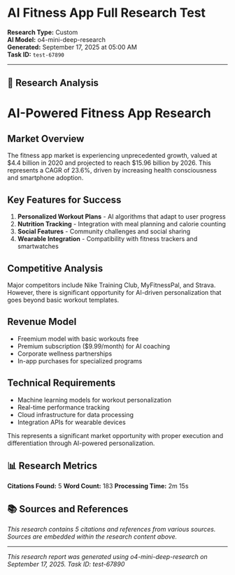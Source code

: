 # AI Fitness App Full Research Test
**Research Type:** Custom  
**AI Model:** o4-mini-deep-research  
**Generated:** September 17, 2025 at 05:00 AM  
**Task ID:** `test-67890`

---

## 🔬 Research Analysis

# AI-Powered Fitness App Research

## Market Overview
The fitness app market is experiencing unprecedented growth, valued at $4.4 billion in 2020 and projected to reach $15.96 billion by 2026. This represents a CAGR of 23.6%, driven by increasing health consciousness and smartphone adoption.

## Key Features for Success
1. **Personalized Workout Plans** - AI algorithms that adapt to user progress
2. **Nutrition Tracking** - Integration with meal planning and calorie counting
3. **Social Features** - Community challenges and social sharing
4. **Wearable Integration** - Compatibility with fitness trackers and smartwatches

## Competitive Analysis
Major competitors include Nike Training Club, MyFitnessPal, and Strava. However, there is significant opportunity for AI-driven personalization that goes beyond basic workout templates.

## Revenue Model
- Freemium model with basic workouts free
- Premium subscription ($9.99/month) for AI coaching
- Corporate wellness partnerships
- In-app purchases for specialized programs

## Technical Requirements
- Machine learning models for workout personalization
- Real-time performance tracking
- Cloud infrastructure for data processing
- Integration APIs for wearable devices

This represents a significant market opportunity with proper execution and differentiation through AI-powered personalization.

## 📊 Research Metrics

**Citations Found:** 5
**Word Count:** 183
**Processing Time:** 2m 15s

## 📚 Sources and References

*This research contains 5 citations and references from various sources. Sources are embedded within the research content above.*

---

*This research report was generated using o4-mini-deep-research on September 17, 2025. Task ID: test-67890*
